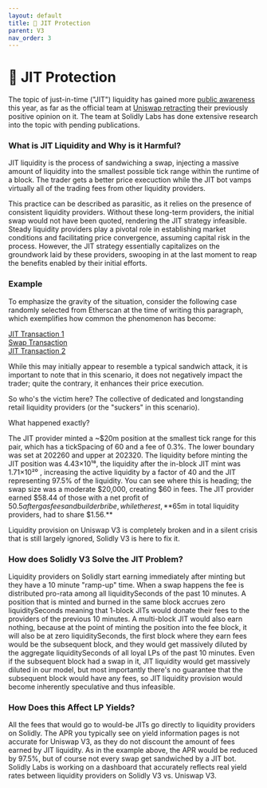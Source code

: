 ```yaml
---
layout: default
title: 🤖 JIT Protection
parent: V3
nav_order: 3
---
```


# 🤖 JIT Protection

The topic of just-in-time ("JIT") liquidity has gained more [public awareness](https://blog.kaiko.com/beneath-the-surface-of-uniswap-pools-just-in-time-liquidity-4fad61a2e60d) this year, as far as the official team at [Uniswap retracting](https://twitter.com/danrobinson/status/1697438923918844054) their previously positive opinion on it. The team at Solidly Labs has done extensive research into the topic with pending publications.

### What is JIT Liquidity and Why is it Harmful?

JIT liquidity is the process of sandwiching a swap, injecting a massive amount of liquidity into the smallest possible tick range within the runtime of a block. The trader gets a better price execuction while the JIT bot vamps virtually all of the trading fees from other liquidity providers.

This practice can be described as parasitic, as it relies on the presence of consistent liquidity providers. Without these long-term providers, the initial swap would not have been quoted, rendering the JIT strategy infeasible. Steady liquidity providers play a pivotal role in establishing market conditions and facilitating price convergence, assuming capital risk in the process. However, the JIT strategy essentially capitalizes on the groundwork laid by these providers, swooping in at the last moment to reap the benefits enabled by their initial efforts.

### Example

To emphasize the gravity of the situation, consider the following case randomly selected from Etherscan at the time of writing this paragraph, which exemplifies how common the phenomenon has become:

[JIT Transaction 1](https://etherscan.io/tx/0x6ea8d0849281d4f9af8aeea625bd1c5c40a53afd20d6ae773d9e076f7f04f4ab)\
[Swap Transaction](https://etherscan.io/tx/0xe3bd0b6f25599c1ddb0133de672296a23fef974a09b4564f1aea839ba4c99c36)\
[JIT Transaction 2](https://etherscan.io/tx/0x1b2ee95d05c80df822ec02971dae1da5e9154ea478ad6926eb515de80b6bd315)

While this may initially appear to resemble a typical sandwich attack, it is important to note that in this scenario, it does not negatively impact the trader; quite the contrary, it enhances their price execution.

So who's the victim here? The collective of dedicated and longstanding retail liquidity providers (or the "suckers" in this scenario).

What happened exactly?

The JIT provider minted a \~$20m position at the smallest tick range for this pair, which has a tickSpacing of 60 and a fee of 0.3%. The lower boundary was set at 202260 and upper at 202320. The liquidity before minting the JIT position was 4.43×10¹⁸, the liquidity after the in-block JIT mint was 1.71×10²⁰ , increasing the active liquidity by a factor of 40 and the JIT representing 97.5% of the liquidity. You can see where this is heading; the swap size was a moderate $20,000, creating $60 in fees. The JIT provider earned $58.44 of those with a net profit of $50.5 after gas fees and builder bribe, while the rest, **$65m in total liquidity providers, had to share $1.56.**

Liquidity provision on Uniswap V3 is completely broken and in a silent crisis that is still largely ignored, Solidly V3 is here to fix it.

### How does Solidly V3 Solve the JIT Problem?

Liquidity providers on Solidly start earning immediately after minting but they have a 10 minute "ramp-up" time. When a swap happens the fee is distributed pro-rata among all liquiditySeconds of the past 10 minutes. A position that is minted and burned in the same block accrues zero liquiditySeconds meaning that 1-block JITs would donate their fees to the providers of the previous 10 minutes. A multi-block JIT would also earn nothing, because at the point of minting the position into the fee block, it will also be at zero liquiditySeconds, the first block where they earn fees would be the subsequent block, and they would get massively diluted by the aggregate liquiditySeconds of all loyal LPs of the past 10 minutes. Even if the subsequent block had a swap in it, JIT liquidity would get massively diluted in our model, but  most importantly there's no guarantee that the subsequent block would have any fees, so JIT liquidity provision would become inherently speculative and thus infeasible.

### How Does this Affect LP Yields?

All the fees that would go to would-be JITs go directly to liquidity providers on Solidly. The APR you typically see on yield information pages is not accurate for Uniswap V3, as they do not discount the amount of fees earned by JIT liquidity. As in the example above, the APR would be reduced by 97.5%, but of course not every swap get sandwiched by a JIT bot. Solidly Labs is working on a dashboard that accurately reflects real yield rates between liquidity providers on Solidly V3 vs. Uniswap V3.
